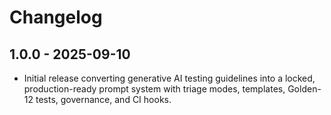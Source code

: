 # Changelog

## 1.0.0 - 2025-09-10

- Initial release converting generative AI testing guidelines into a locked, production-ready prompt system with triage modes, templates, Golden-12 tests, governance, and CI hooks.
